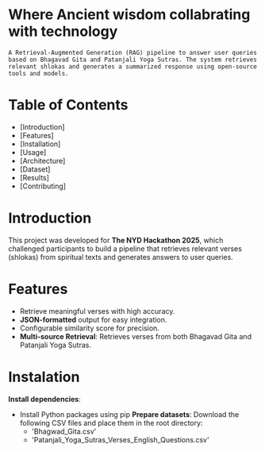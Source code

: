 # Where Ancient wisdom collabrating with technology
    A Retrieval-Augmented Generation (RAG) pipeline to answer user queries based on Bhagavad Gita and Patanjali Yoga Sutras. The system retrieves relevant shlokas and generates a summarized response using open-source tools and models.
# Table of Contents
- [Introduction]
- [Features]
- [Installation]
- [Usage]
- [Architecture]
- [Dataset]
- [Results]
- [Contributing]
  
# Introduction
This project was developed for **The NYD Hackathon 2025**, which challenged participants to build a pipeline that retrieves relevant verses (shlokas) from spiritual texts and generates answers to user queries.
# Features
- Retrieve meaningful verses with high accuracy.
- **JSON-formatted** output for easy integration.
- Configurable similarity score for precision.
- **Multi-source Retrieval**: Retrieves verses from both Bhagavad Gita and Patanjali Yoga Sutras.
# Instalation
**Install dependencies**:
- Install Python packages using pip
**Prepare datasets**:
    Download the following CSV files and place them in the root directory:
    - 'Bhagwad_Gita.csv'
    - 'Patanjali_Yoga_Sutras_Verses_English_Questions.csv'
